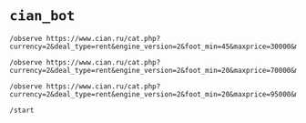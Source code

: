 # `cian_bot`

```
/observe https://www.cian.ru/cat.php?currency=2&deal_type=rent&engine_version=2&foot_min=45&maxprice=30000&metro%5B0%5D=54&metro%5B10%5D=130&metro%5B11%5D=132&metro%5B12%5D=145&metro%5B13%5D=148&metro%5B14%5D=149&metro%5B15%5D=237&metro%5B1%5D=58&metro%5B2%5D=64&metro%5B3%5D=68&metro%5B4%5D=71&metro%5B5%5D=78&metro%5B6%5D=103&metro%5B7%5D=105&metro%5B8%5D=119&metro%5B9%5D=121&offer_type=flat&only_foot=2&p=2&region=1&room0=1&type=4
```

```
/observe https://www.cian.ru/cat.php?currency=2&deal_type=rent&engine_version=2&foot_min=20&maxprice=70000&metro%5B0%5D=54&metro%5B10%5D=130&metro%5B11%5D=132&metro%5B12%5D=145&metro%5B13%5D=148&metro%5B14%5D=149&metro%5B15%5D=237&metro%5B1%5D=58&metro%5B2%5D=64&metro%5B3%5D=68&metro%5B4%5D=71&metro%5B5%5D=78&metro%5B6%5D=103&metro%5B7%5D=105&metro%5B8%5D=119&metro%5B9%5D=121&minprice=30000&offer_type=flat&only_foot=2&room2=1&type=4
```

```
/observe https://www.cian.ru/cat.php?currency=2&deal_type=rent&engine_version=2&foot_min=20&maxprice=95000&metro%5B0%5D=54&metro%5B10%5D=130&metro%5B11%5D=132&metro%5B12%5D=145&metro%5B13%5D=148&metro%5B14%5D=149&metro%5B15%5D=237&metro%5B1%5D=58&metro%5B2%5D=64&metro%5B3%5D=68&metro%5B4%5D=71&metro%5B5%5D=78&metro%5B6%5D=103&metro%5B7%5D=105&metro%5B8%5D=119&metro%5B9%5D=121&minprice=30000&offer_type=flat&only_foot=2&room3=1&type=4
```

```
/start
```

<blockquote class="imgur-embed-pub" lang="en" data-id="17lUl3F"><a href="//imgur.com/17lUl3F"></a></blockquote><script async src="//s.imgur.com/min/embed.js" charset="utf-8"></script>
